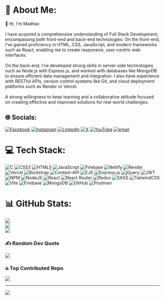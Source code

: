 # 💫 About Me:
👋 Hi, I'm Madhav<br><br>I have acquired a comprehensive understanding of Full Stack Development, encompassing both front-end and back-end technologies. On the front-end, I’ve gained proficiency in HTML, CSS, JavaScript, and modern frameworks such as React, enabling me to create responsive, user-centric web interfaces.<br><br>On the back-end, I’ve developed strong skills in server-side technologies such as Node.js with Express.js, and worked with databases like MongoDB to ensure efficient data management and integration. I also have experience with RESTful APIs, version control systems like Git, and cloud deployment platforms such as Render or Vercel.<br><br>A strong willingness to keep learning and a collaborative attitude focused on creating effective and improved solutions for real-world challenges.


## 🌐 Socials:
[![Facebook](https://img.shields.io/badge/Facebook-%231877F2.svg?logo=Facebook&logoColor=white)](https://www.facebook.com/share/12HbQn34pnN/?mibextid=wwXIfr) [![Instagram](https://img.shields.io/badge/Instagram-%23E4405F.svg?logo=Instagram&logoColor=white)](https://instagram.com/ig_madhavrathod) [![LinkedIn](https://img.shields.io/badge/LinkedIn-%230077B5.svg?logo=linkedin&logoColor=white)](https://linkedin.com/in/http://linkedin.com/in/madhav-rathod-520a19137) [![X](https://img.shields.io/badge/X-black.svg?logo=X&logoColor=white)](https://x.com/@madhavrathod0) [![YouTube](https://img.shields.io/badge/YouTube-%23FF0000.svg?logo=YouTube&logoColor=white)](https://youtube.com/@https://www.youtube.com/@LastUchiha-f8v) [![email](https://img.shields.io/badge/Email-D14836?logo=gmail&logoColor=white)](mailto:madhavrathod019@gmail.com) 

# 💻 Tech Stack:
![C](https://img.shields.io/badge/c-%2300599C.svg?style=flat&logo=c&logoColor=white) ![CSS3](https://img.shields.io/badge/css3-%231572B6.svg?style=flat&logo=css3&logoColor=white) ![HTML5](https://img.shields.io/badge/html5-%23E34F26.svg?style=flat&logo=html5&logoColor=white) ![JavaScript](https://img.shields.io/badge/javascript-%23323330.svg?style=flat&logo=javascript&logoColor=%23F7DF1E) ![Firebase](https://img.shields.io/badge/firebase-%23039BE5.svg?style=flat&logo=firebase) ![Netlify](https://img.shields.io/badge/netlify-%23000000.svg?style=flat&logo=netlify&logoColor=#00C7B7) ![Render](https://img.shields.io/badge/Render-%46E3B7.svg?style=flat&logo=render&logoColor=white) ![Vercel](https://img.shields.io/badge/vercel-%23000000.svg?style=flat&logo=vercel&logoColor=white) ![Bootstrap](https://img.shields.io/badge/bootstrap-%238511FA.svg?style=flat&logo=bootstrap&logoColor=white) ![Context-API](https://img.shields.io/badge/Context--Api-000000?style=flat&logo=react) ![EJS](https://img.shields.io/badge/ejs-%23B4CA65.svg?style=flat&logo=ejs&logoColor=black) ![Express.js](https://img.shields.io/badge/express.js-%23404d59.svg?style=flat&logo=express&logoColor=%2361DAFB) ![jQuery](https://img.shields.io/badge/jquery-%230769AD.svg?style=flat&logo=jquery&logoColor=white) ![JWT](https://img.shields.io/badge/JWT-black?style=flat&logo=JSON%20web%20tokens) ![NPM](https://img.shields.io/badge/NPM-%23CB3837.svg?style=flat&logo=npm&logoColor=white) ![NodeJS](https://img.shields.io/badge/node.js-6DA55F?style=flat&logo=node.js&logoColor=white) ![React](https://img.shields.io/badge/react-%2320232a.svg?style=flat&logo=react&logoColor=%2361DAFB) ![React Router](https://img.shields.io/badge/React_Router-CA4245?style=flat&logo=react-router&logoColor=white) ![Redux](https://img.shields.io/badge/redux-%23593d88.svg?style=flat&logo=redux&logoColor=white) ![SASS](https://img.shields.io/badge/SASS-hotpink.svg?style=flat&logo=SASS&logoColor=white) ![TailwindCSS](https://img.shields.io/badge/tailwindcss-%2338B2AC.svg?style=flat&logo=tailwind-css&logoColor=white) ![Vite](https://img.shields.io/badge/vite-%23646CFF.svg?style=flat&logo=vite&logoColor=white) ![Firebase](https://img.shields.io/badge/firebase-a08021?style=flat&logo=firebase&logoColor=ffcd34) ![MongoDB](https://img.shields.io/badge/MongoDB-%234ea94b.svg?style=flat&logo=mongodb&logoColor=white) ![GitHub](https://img.shields.io/badge/github-%23121011.svg?style=flat&logo=github&logoColor=white) ![Postman](https://img.shields.io/badge/Postman-FF6C37?style=flat&logo=postman&logoColor=white)
# 📊 GitHub Stats:
![](https://github-readme-stats.vercel.app/api?username=MadhavR97&theme=dark&hide_border=true&include_all_commits=false&count_private=false)<br/>
![](https://nirzak-streak-stats.vercel.app/?user=MadhavR97&theme=dark&hide_border=true)<br/>
![](https://github-readme-stats.vercel.app/api/top-langs/?username=MadhavR97&theme=dark&hide_border=true&include_all_commits=false&count_private=false&layout=compact)

### ✍️ Random Dev Quote
![](https://quotes-github-readme.vercel.app/api?type=horizontal&theme=dark)

### 🔝 Top Contributed Repo
![](https://github-contributor-stats.vercel.app/api?username=MadhavR97&limit=5&theme=dark&combine_all_yearly_contributions=true)

---
[![](https://visitcount.itsvg.in/api?id=MadhavR97&icon=0&color=0)](https://visitcount.itsvg.in)

<!-- Proudly created with GPRM ( https://gprm.itsvg.in ) -->
